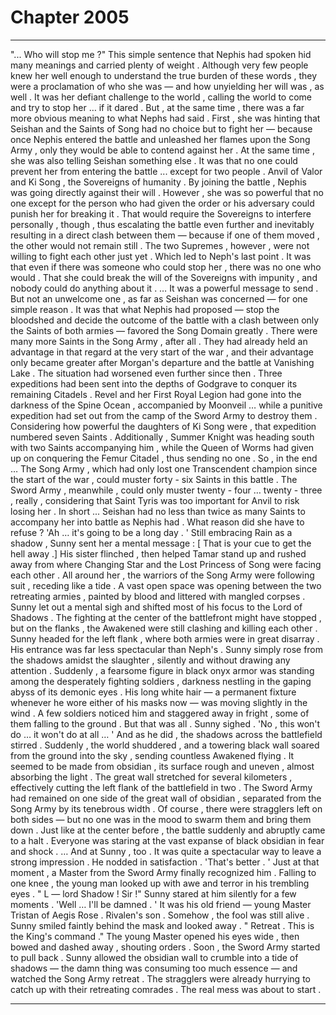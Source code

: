 
# Chapter 2005


---

"... Who will stop me ?"
This simple sentence that Nephis had spoken hid many meanings and carried plenty of weight . Although very few people knew her well enough to understand the true burden of these words , they were a proclamation of who she was — and how unyielding her will was , as well . It was her defiant challenge to the world , calling the world to come and try to stop her … if it dared . But , at the same time , there was a far more obvious meaning to what Nephs had said . First , she was hinting that Seishan and the Saints of Song had no choice but to fight her — because once Nephis entered the battle and unleashed her flames upon the Song Army , only they would be able to contend against her .
At the same time , she was also telling Seishan something else . It was that no one could prevent her from entering the battle ... except for two people .
Anvil of Valor and Ki Song , the Sovereigns of humanity . By joining the battle , Nephis was going directly against their will . However , she was so powerful that no one except for the person who had given the order or his adversary could punish her for breaking it .
That would require the Sovereigns to interfere personally , though , thus escalating the battle even further and inevitably resulting in a direct clash between them — because if one of them moved , the other would not remain still .
The two Supremes , however , were not willing to fight each other just yet .
Which led to Neph's last point . It was that even if there was someone who could stop her , there was no one who would . That she could break the will of the Sovereigns with impunity , and nobody could do anything about it . … It was a powerful message to send . But not an unwelcome one , as far as Seishan was concerned — for one simple reason .
It was that what Nephis had proposed — stop the bloodshed and decide the outcome of the battle with a clash between only the Saints of both armies — favored the Song Domain greatly . There were many more Saints in the Song Army , after all .
They had already held an advantage in that regard at the very start of the war , and their advantage only became greater after Morgan's departure and the battle at Vanishing Lake . The situation had worsened even further since then . Three expeditions had been sent into the depths of Godgrave to conquer its remaining Citadels . Revel and her First Royal Legion had gone into the darkness of the Spine Ocean , accompanied by Moonveil … while a punitive expedition had set out from the camp of the Sword Army to destroy them .
Considering how powerful the daughters of Ki Song were , that expedition numbered seven Saints . Additionally , Summer Knight was heading south with two Saints accompanying him , while the Queen of Worms had given up on conquering the Femur Citadel , thus sending no one . So , in the end …
The Song Army , which had only lost one Transcendent champion since the start of the war , could muster forty - six Saints in this battle . The Sword Army , meanwhile , could only muster twenty - four … twenty - three , really , considering that Saint Tyris was too important for Anvil to risk losing her . In short ... Seishan had no less than twice as many Saints to accompany her into battle as Nephis had . What reason did she have to refuse ?
'Ah … it's going to be a long day . '
Still embracing Rain as a shadow , Sunny sent her a mental message :
[ That is your cue to get the hell away .]
His sister flinched , then helped Tamar stand up and rushed away from where Changing Star and the Lost Princess of Song were facing each other .
All around her , the warriors of the Song Army were following suit , receding like a tide . A vast open space was opening between the two retreating armies , painted by blood and littered with mangled corpses . Sunny let out a mental sigh and shifted most of his focus to the Lord of Shadows . The fighting at the center of the battlefront might have stopped , but on the flanks , the Awakened were still clashing and killing each other . Sunny headed for the left flank , where both armies were in great disarray .
His entrance was far less spectacular than Neph's . Sunny simply rose from the shadows amidst the slaughter , silently and without drawing any attention . Suddenly , a fearsome figure in black onyx armor was standing among the desperately fighting soldiers , darkness nestling in the gaping abyss of its demonic eyes . His long white hair — a permanent fixture whenever he wore either of his masks now — was moving slightly in the wind . A few soldiers noticed him and staggered away in fright , some of them falling to the ground . But that was all . Sunny sighed . 'No , this won't do … it won't do at all … '
And as he did , the shadows across the battlefield stirred . Suddenly , the world shuddered , and a towering black wall soared from the ground into the sky , sending countless Awakened flying . It seemed to be made from obsidian , its surface rough and uneven , almost absorbing the light .
The great wall stretched for several kilometers , effectively cutting the left flank of the battlefield in two .
The Sword Army had remained on one side of the great wall of obsidian , separated from the Song Army by its tenebrous width . Of course , there were stragglers left on both sides — but no one was in the mood to swarm them and bring them down . Just like at the center before , the battle suddenly and abruptly came to a halt . Everyone was staring at the vast expanse of black obsidian in fear and shock . … And at Sunny , too .
It was quite a spectacular way to leave a strong impression .
He nodded in satisfaction .
'That's better . '
Just at that moment , a Master from the Sword Army finally recognized him .
Falling to one knee , the young man looked up with awe and terror in his trembling eyes .
" L — lord Shadow ! Sir !"
Sunny stared at him silently for a few moments .
'Well … I'll be damned . '
It was his old friend — young Master Tristan of Aegis Rose . Rivalen's son .
Somehow , the fool was still alive . Sunny smiled faintly behind the mask and looked away . " Retreat . This is the King's command ."
The young Master opened his eyes wide , then bowed and dashed away , shouting orders . Soon , the Sword Army started to pull back . Sunny allowed the obsidian wall to crumble into a tide of shadows — the damn thing was consuming too much essence — and watched the Song Army retreat . The stragglers were already hurrying to catch up with their retreating comrades .
The real mess was about to start .

---

